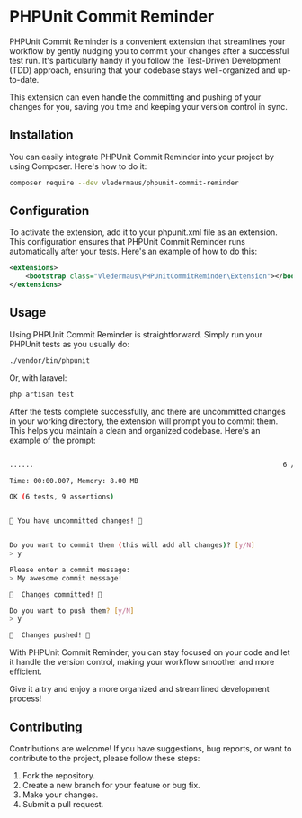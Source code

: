 # PHPUnit Commit Reminder

PHPUnit Commit Reminder is a convenient extension that streamlines your workflow by gently nudging you to commit your changes after a successful test run. It's particularly handy if you follow the Test-Driven Development (TDD) approach, ensuring that your codebase stays well-organized and up-to-date.

This extension can even handle the committing and pushing of your changes for you, saving you time and keeping your version control in sync.

## Installation

You can easily integrate PHPUnit Commit Reminder into your project by using Composer. Here's how to do it:

```bash
composer require --dev vledermaus/phpunit-commit-reminder
```

## Configuration

To activate the extension, add it to your phpunit.xml file as an extension. This configuration ensures that PHPUnit Commit Reminder runs automatically after your tests. Here's an example of how to do this:

```xml
<extensions>
    <bootstrap class="Vledermaus\PHPUnitCommitReminder\Extension"></bootstrap>
</extensions>
```

## Usage

Using PHPUnit Commit Reminder is straightforward. Simply run your PHPUnit tests as you usually do:

```bash
./vendor/bin/phpunit
```

Or, with laravel:

```bash
php artisan test
```

After the tests complete successfully, and there are uncommitted changes in your working directory, the extension will prompt you to commit them. This helps you maintain a clean and organized codebase. Here's an example of the prompt:

```bash

......                                                              6 / 6 (100%)

Time: 00:00.007, Memory: 8.00 MB

OK (6 tests, 9 assertions)


🚨 You have uncommitted changes! 🚨


Do you want to commit them (this will add all changes)? [y/N]
> y

Please enter a commit message:
> My awesome commit message!

🎉  Changes committed! 🎉

Do you want to push them? [y/N]
> y

🚀  Changes pushed! 🚀
```

With PHPUnit Commit Reminder, you can stay focused on your code and let it handle the version control, making your workflow smoother and more efficient.

Give it a try and enjoy a more organized and streamlined development process!

## Contributing

Contributions are welcome! If you have suggestions, bug reports, or want to contribute to the project, please follow these steps:

1. Fork the repository.
2. Create a new branch for your feature or bug fix.
3. Make your changes.
4. Submit a pull request.
